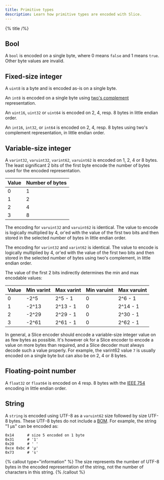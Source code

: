 ```yaml
---
title: Primitive types
description: Learn how primitive types are encoded with Slice.
---
```


{% title /%}

## Bool

A `bool` is encoded on a single byte, where 0 means `false` and 1 means `true`. Other byte values are invalid.

## Fixed-size integer

A `uint8` is a byte and is encoded as-is on a single byte.

An `int8` is encoded on a single byte using [two's complement](https://en.wikipedia.org/wiki/Two%27s_complement)
representation.

An `uint16`, `uint32` or `uint64` is encoded on 2, 4, resp. 8 bytes in little endian order.

An `int16`, `int32`, or `int64` is encoded on 2, 4, resp. 8 bytes using two's complement representation, in little
endian order.

## Variable-size integer

A `varint32`, `varuint32`, `varint62`, `varuint62` is encoded on 1, 2, 4 or 8 bytes. The least significant 2 bits of the
first byte encode the number of bytes used for the encoded representation.

| Value | Number of bytes |
|-------|-----------------|
| 0     | 1               |
| 1     | 2               |
| 2     | 4               |
| 3     | 8               |

The encoding for `varuint32` and `varuint62` is identical. The value to encode is logically multiplied by 4, or'ed with
the value of the first two bits and then stored in the selected number of bytes in little endian order.

The encoding for `varint32` and `varint62` is identical. The value to encode is logically multiplied by 4, or'ed with
the value of the first two bits and then stored in the selected number of bytes using two's complement, in little endian
order.

The value of the first 2 bits indirectly determines the min and max encodable values:

| Value | Min varint | Max varint | Min varuint | Max varuint |
|-------|------------|------------|-------------|-------------|
| 0     | -2^5       | 2^5 - 1    | 0           | 2^6 - 1     |
| 1     | -2^13      | 2^13 - 1   | 0           | 2^14 - 1    |
| 2     | -2^29      | 2^29 - 1   | 0           | 2^30 - 1    |
| 3     | -2^61      | 2^61 - 1   | 0           | 2^62 - 1    |

In general, a Slice encoder should encode a variable-size integer value on as few bytes as possible. It's however ok for
a Slice encoder to encode a value on more bytes than required, and a Slice decoder must always decode such a value
properly. For example, the varint62 value `7` is usually encoded on a single byte but can also be on 2, 4 or 8 bytes.

## Floating-point number

A `float32` or `float64` is encoded on 4 resp. 8 bytes with the [IEEE 754](https://en.wikipedia.org/wiki/IEEE_754)
encoding in little endian order.

## String

A `string` is encoded using UTF-8 as a `varuint62` size followed by size UTF-8 bytes. These UTF-8 bytes do not include
a [BOM](https://en.wikipedia.org/wiki/Byte_order_mark). For example, the string "1 μs" can be encoded as:
```
0x14      # size 5 encoded on 1 byte
0x31      # '1'
0x20      # ' '
0xce 0xbc # 'μ'
0x73      # 's'
```

{% callout type="information" %}
The size represents the number of UTF-8 bytes in the encoded representation of the string, not the number of characters
in this string.
{% /callout %}
